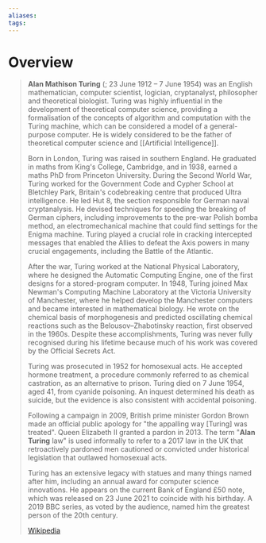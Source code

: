 ```yaml
---
aliases: 
tags:
---
```

# Overview

> **Alan Mathison Turing**  (; 23 June 1912 – 7 June 1954) was an English mathematician, computer scientist, logician, cryptanalyst, philosopher and theoretical biologist. Turing was highly influential in the development of theoretical computer science, providing a formalisation of the concepts of algorithm and computation with the Turing machine, which can be considered a model of a general-purpose computer. He is widely considered to be the father of theoretical computer science and [[Artificial Intelligence]].
>
> Born in London, Turing was raised in southern England. He graduated in maths from King's College, Cambridge, and in 1938, earned a maths PhD from Princeton University. During the Second World War, Turing worked for the Government Code and Cypher School at Bletchley Park, Britain's codebreaking centre that produced Ultra intelligence. He led Hut 8, the section responsible for German naval cryptanalysis. He devised techniques for speeding the breaking of German ciphers, including improvements to the pre-war Polish bomba method, an electromechanical machine that could find settings for the Enigma machine. Turing played a crucial role in cracking intercepted messages that enabled the Allies to defeat the Axis powers in many crucial engagements, including the Battle of the Atlantic.
>
> After the war, Turing worked at the National Physical Laboratory, where he designed the Automatic Computing Engine, one of the first designs for a stored-program computer. In 1948, Turing joined Max Newman's Computing Machine Laboratory at the Victoria University of Manchester, where he helped develop the Manchester computers and became interested in mathematical biology. He wrote on the chemical basis of morphogenesis and predicted oscillating chemical reactions such as the Belousov–Zhabotinsky reaction, first observed in the 1960s. Despite these accomplishments, Turing was never fully recognised during his lifetime because much of his work was covered by the Official Secrets Act.
>
> Turing was prosecuted in 1952 for homosexual acts. He accepted hormone treatment, a procedure commonly referred to as chemical castration, as an alternative to prison. Turing died on 7 June 1954, aged 41, from cyanide poisoning. An inquest determined his death as suicide, but the evidence is also consistent with accidental poisoning. 
>
> Following a campaign in 2009, British prime minister Gordon Brown made an official public apology for "the appalling way [Turing] was treated". Queen Elizabeth II granted a pardon in 2013. The term "**Alan Turing** law" is used informally to refer to a 2017 law in the UK that retroactively pardoned men cautioned or convicted under historical legislation that outlawed homosexual acts.
>
> Turing has an extensive legacy with statues and many things named after him, including an annual award for computer science innovations. He appears on the current Bank of England £50 note, which was released on 23 June 2021 to coincide with his birthday. A 2019 BBC series, as voted by the audience, named him the greatest person of the 20th century.
>
> [Wikipedia](https://en.wikipedia.org/wiki/Alan%20Turing)

